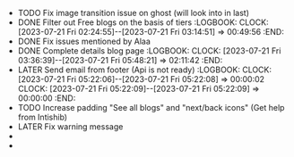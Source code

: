 - TODO Fix image transition issue on ghost (will look into in last)
- DONE Filter out Free blogs on the basis of tiers
  :LOGBOOK:
  CLOCK: [2023-07-21 Fri 02:24:55]--[2023-07-21 Fri 03:14:51] =>  00:49:56
  :END:
- DONE Fix issues mentioned by Alaa
- DONE Complete details blog page
  :LOGBOOK:
  CLOCK: [2023-07-21 Fri 03:36:39]--[2023-07-21 Fri 05:48:21] =>  02:11:42
  :END:
- LATER Send email from footer (Api is not ready)
  :LOGBOOK:
  CLOCK: [2023-07-21 Fri 05:22:06]--[2023-07-21 Fri 05:22:08] =>  00:00:02
  CLOCK: [2023-07-21 Fri 05:22:09]--[2023-07-21 Fri 05:22:09] =>  00:00:00
  :END:
- TODO Increase padding "See all blogs" and "next/back icons" (Get help from Intishib)
- LATER Fix warning message
-
-